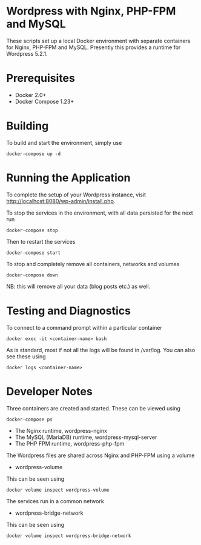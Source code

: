 Wordpress with Nginx, PHP-FPM and MySQL
=======================================

These scripts set up a local Docker environment with separate containers for Nginx, PHP-FPM and MySQL.
Presently this provides a runtime for Wordpress 5.2.1.


Prerequisites
=============

* Docker 2.0+
* Docker Compose 1.23+

Building
========

To build and start the environment, simply use

	docker-compose up -d
	

Running the Application
=======================

To complete the setup of your Wordpress instance, visit [http://localhost:8080/wp-admin/install.php](http://localhost:8080//wp-admin/install.php).

To stop the services in the environment, with all data persisted for the next run

	docker-compose stop
	
Then to restart the services

    docker-compose start
    
To stop and completely remove all containers, networks and volumes

	docker-compose down
	
NB: this will remove all your data (blog posts etc.) as well.

Testing and Diagnostics
=======================

To connect to a command prompt within a particular container

	docker exec -it <container-name> bash

As is standard, most if not all the logs will be found in /var/log. You can also see these using

	docker logs <container-name>

Developer Notes
===============

Three containers are created and started. These can be viewed using

	docker-compose ps

* The Nginx runtime, wordpress-nginx
* The MySQL (MariaDB) runtime, wordpress-mysql-server
* The PHP FPM runtime, wordpress-php-fpm

The Wordpress files are shared across Nginx and PHP-FPM using a volume

* wordpress-volume

This can be seen using 

	docker volume inspect wordpress-volume
	
The services run in a common network

* wordpress-bridge-network

This can be seen using

	docker volume inspect wordpress-bridge-network



